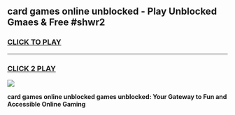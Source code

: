 
## card games online unblocked - Play Unblocked Gmaes & Free #shwr2
<h3>
<a href="https://premium.freeplayer.one?title=card_games_online_unblocked&ref=01M">CLICK TO PLAY</a></h3>
<hr>

<h3>
<a href="https://premium.freeplayer.one?title=card_games_online_unblocked&ref=01M">CLICK 2 PLAY</a>
  
</h3>

<a href="https://premium.freeplayer.one?title=card_games_online_unblocked&ref=01M"><img src="https://clearcache.store/games.png"></a>


**card games online unblocked games unblocked: Your Gateway to Fun and Accessible Online Gaming**

